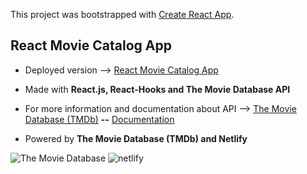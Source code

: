 This project was bootstrapped with [Create React App](https://github.com/facebook/create-react-app).

## React Movie Catalog App

* Deployed version --> [React Movie Catalog App](cranky-yalow-f983a7.netlify.app/)

* Made with **React.js, React-Hooks and The Movie Database API**

* For more information and documentation about API -->  [The Movie Database (TMDb)](https://www.themoviedb.org/) **--** [Documentation](https://www.themoviedb.org/documentation/api)

* Powered by **The Movie Database (TMDb) and Netlify**

![The Movie Database](https://imag.malavida.com/mvimgbig/download-fs/the-movie-db-25210-0.jpg) ![netlify](https://blog.back4app.com/wp-content/uploads/2019/11/netlify-alternatives-1140x515.png)


